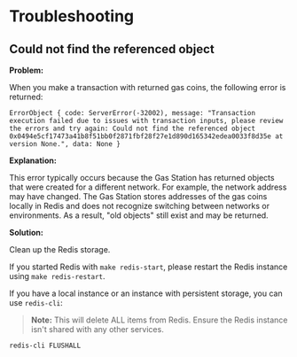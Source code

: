 
# Troubleshooting

## Could not find the referenced object

**Problem:**

When you make a transaction with returned gas coins, the following error is returned:

```log
ErrorObject { code: ServerError(-32002), message: "Transaction execution failed due to issues with transaction inputs, please review the errors and try again: Could not find the referenced object 0x0494e5cf17473a41b8f51bb0f2871fbf28f27e1d890d165342edea0033f8d35e at version None.", data: None }
```

**Explanation:**

This error typically occurs because the Gas Station has returned objects that were created for a different network. For example, the network address may have changed. The Gas Station stores addresses of the gas coins locally in Redis and does not recognize switching between networks or environments. As a result, "old objects" still exist and may be returned.

**Solution:**

Clean up the Redis storage.

If you started Redis with `make redis-start`, please restart the Redis instance using `make redis-restart`.

If you have a local instance or an instance with persistent storage, you can use `redis-cli`:

> **Note:** This will delete ALL items from Redis. Ensure the Redis instance isn't shared with any other services.

```bash
redis-cli FLUSHALL
```
